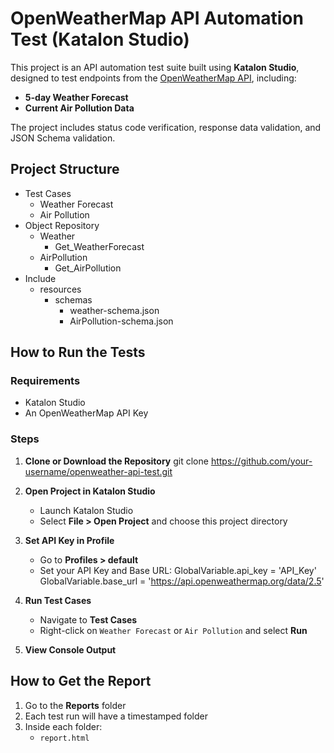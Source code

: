 # OpenWeatherMap API Automation Test (Katalon Studio)

This project is an API automation test suite built using **Katalon Studio**, designed to test endpoints from the [OpenWeatherMap API](https://openweathermap.org/api), including:

- **5-day Weather Forecast**
- **Current Air Pollution Data**

The project includes status code verification, response data validation, and JSON Schema validation.


## Project Structure

- Test Cases
    - Weather Forecast
    - Air Pollution
- Object Repository
    - Weather
        - Get_WeatherForecast
    - AirPollution
        - Get_AirPollution
- Include
    - resources
        - schemas
            - weather-schema.json
            - AirPollution-schema.json


##  How to Run the Tests

### Requirements

- Katalon Studio
- An OpenWeatherMap API Key 

### Steps

1. **Clone or Download the Repository**
    git clone https://github.com/your-username/openweather-api-test.git

2. **Open Project in Katalon Studio**
    - Launch Katalon Studio
    - Select **File > Open Project** and choose this project directory

3. **Set API Key in Profile**
    - Go to **Profiles > default**
    - Set your API Key and Base URL:
      GlobalVariable.api_key = 'API_Key'
      GlobalVariable.base_url = 'https://api.openweathermap.org/data/2.5'


4. **Run Test Cases**
    - Navigate to **Test Cases**
    - Right-click on `Weather Forecast` or `Air Pollution` and select **Run**

5. **View Console Output**



## How to Get the Report


1. Go to the **Reports** folder 
2. Each test run will have a timestamped folder
3. Inside each folder:
    - `report.html`
